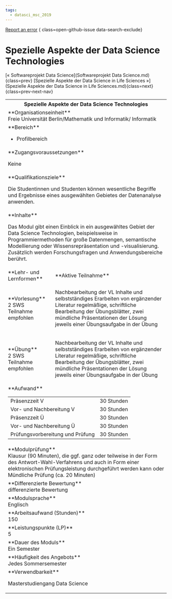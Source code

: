 ```yaml
---
tags:
  - datasci_msc_2019
---
```

[Report an error](https://github.com/SGSSGene/FUB-SUP/issues/new?title=Error%20in%20%22Spezielle%20Aspekte%20der%20Data%20Science%20Technologies%22&body=There%20seems%20to%20be%20an%20error%20in%20module%20%22Spezielle%20Aspekte%20der%20Data%20Science%20Technologies%22%2E%0A%0A%3CDescribe%20here%20a%20slightly%20more%20detailed%20description%20of%20what%20is%20wrong%3E&labels=bug)
{ class=open-github-issue data-search-exclude}

# Spezielle Aspekte der Data Science Technologies

[« Softwareprojekt Data Science](Softwareprojekt Data Science.md){class=prev}
[Spezielle Aspekte der Data Science in Life Sciences »](Spezielle Aspekte der Data Science in Life Sciences.md){class=next}
{class=prev-next-nav}

<table markdown id="moduledesc">
<tr markdown class="moduledesc_head"><th colspan="2">Spezielle Aspekte der Data Science Technologies </th></tr>
<tr markdown><td colspan="2">**Organisationseinheit**   <br>Freie Universität Berlin/Mathematik und Informatik/ Informatik</td></tr>

<tr markdown><td colspan="2">**Bereich**<br>


- Profilbereich

</td></tr>

<tr markdown><td colspan="2">**Zugangsvoraussetzungen** <br>

Keine


</td></tr>
<tr markdown><td colspan="2">**Qualifikationsziele**    <br>

Die Studentinnen und Studenten können wesentliche Begriffe und Ergebnisse
eines ausgewählten Gebietes der Datenanalyse anwenden.


</td></tr>
<tr markdown><td colspan="2">**Inhalte**                <br>

Das Modul gibt einen Einblick in ein ausgewähltes Gebiet der Data Science
Technologien, beispielsweise in Programmiermethoden für große Datenmengen,
semantische Modellierung oder Wissensrepräsentation und -visualisierung.
Zusätzlich werden Forschungsfragen und Anwendungsbereiche berührt.


</td></tr>

<tr markdown><td>**Lehr- und Lernformen**</td><td>**Aktive Teilnahme**</td></tr>
<tr markdown><td> **Vorlesung** <br>2 SWS <br> Teilnahme empfohlen</td><td>

Nachbearbeitung der VL Inhalte und selbstständiges Erarbeiten von ergänzender Literatur
regelmäßige, schriftliche Bearbeitung der Übungsblätter, zwei mündliche Präsentationen der Lösung jeweils einer Übungsaufgabe in der Übung
</td></tr>
<tr markdown><td> **Übung** <br>2 SWS <br> Teilnahme empfohlen</td><td>

Nachbearbeitung der VL Inhalte und selbstständiges Erarbeiten von ergänzender Literatur
regelmäßige, schriftliche Bearbeitung der Übungsblätter, zwei mündliche Präsentationen der Lösung jeweils einer Übungsaufgabe in der Übung
</td></tr>
<tr markdown><td colspan="2">**Aufwand**                <br>
<table class="aufwand_table">
<tr><td>Präsenzzeit V</td><td>30 Stunden</td></tr>
<tr><td>Vor- und Nachbereitung V</td><td>30 Stunden</td></tr>
<tr><td>Präsenzzeit Ü</td><td>30 Stunden</td></tr>
<tr><td>Vor- und Nachbereitung Ü</td><td>30 Stunden</td></tr>
<tr><td>Prüfungsvorbereitung und Prüfung</td><td>30 Stunden</td></tr>
</table>

</td></tr>
<tr markdown><td colspan="2">**Modulprüfung**             <br>Klausur (90 Minuten), die ggf. ganz oder teilweise in der Form des
Antwort-Wahl-Verfahrens und auch in Form einer elektronischen
Prüfungsleistung durchgeführt werden kann oder Mündliche Prüfung (ca. 20
Minuten)


</td></tr>
<tr markdown><td colspan="2">**Differenzierte Bewertung** <br>differenzierte Bewertung

</td></tr>
<tr markdown><td colspan="2">**Modulsprache**             <br>Englisch</td></tr>
<tr markdown><td colspan="2">**Arbeitsaufwand (Stunden)** <br>150</td></tr>
<tr markdown><td colspan="2">**Leistungspunkte (LP)**     <br>5</td></tr>
<tr markdown><td colspan="2">**Dauer des Moduls**         <br>Ein Semester</td></tr>
<tr markdown><td colspan="2">**Häufigkeit des Angebots**  <br>Jedes Sommersemester</td></tr>
<tr markdown><td colspan="2">**Verwendbarkeit**           <br>

Masterstudiengang Data Science


</td></tr>

</table>
